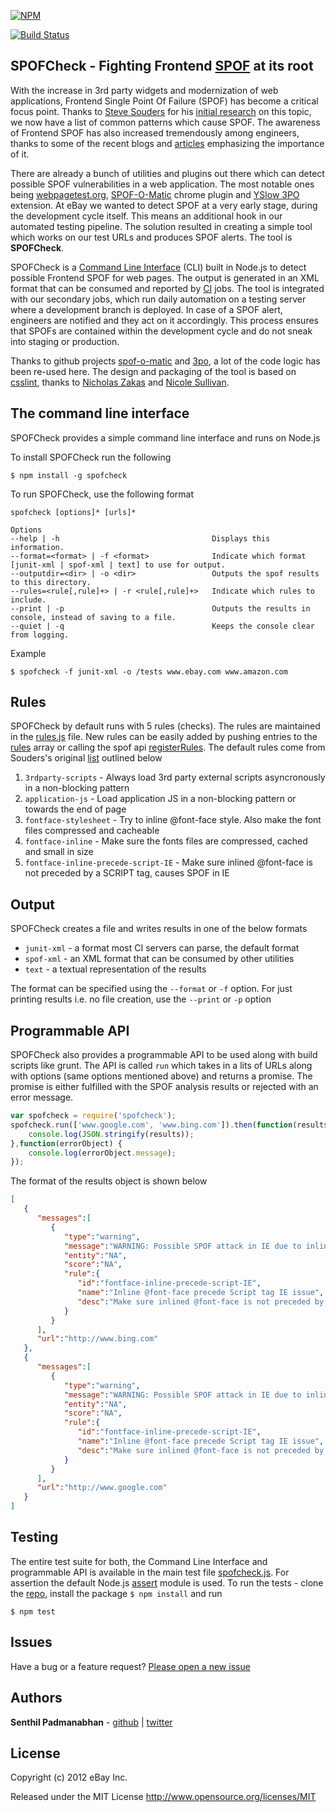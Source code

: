 [![NPM](https://nodei.co/npm/spofcheck.png?downloads=true)](https://nodei.co/npm/spofcheck/)

[![Build Status](https://secure.travis-ci.org/senthilp/spofcheck.png?branch=master)](https://travis-ci.org/senthilp/spofcheck)
## SPOFCheck - Fighting Frontend [SPOF](http://en.wikipedia.org/wiki/Single_point_of_failure) at its root

With the increase in 3rd party widgets and modernization of web applications, Frontend Single Point Of Failure (SPOF) has 
become a critical focus point. Thanks to [Steve Souders](https://twitter.com/souders) for his 
[initial research](http://www.stevesouders.com/blog/2010/06/01/frontend-spof/) 
on this topic, we now have a list of common patterns which cause SPOF. The awareness of Frontend SPOF has also increased 
tremendously among engineers, thanks to some of the recent blogs and [articles](http://calendar.perfplanet.com/2012/spof-bug/) 
emphasizing the importance of it.  

There are already a bunch of utilities and plugins out there which can detect possible SPOF vulnerabilities in a web application. 
The most notable ones being [webpagetest.org](http://blog.patrickmeenan.com/2011/10/testing-for-frontend-spof.html), 
[SPOF-O-Matic](https://chrome.google.com/webstore/detail/spof-o-matic/plikhggfbplemddobondkeogomgoodeg?hl=en-US) chrome 
plugin and [YSlow 3PO](http://www.phpied.com/3po/) extension. At eBay we wanted to detect SPOF at a very early stage, during
the development cycle itself. This means an additional hook in our automated testing pipeline. The solution resulted in 
creating a simple tool which works on our test URLs and produces SPOF alerts. The tool is **SPOFCheck**.

SPOFCheck is a [Command Line Interface](http://en.wikipedia.org/wiki/Command-line_interface) (CLI) built in Node.js to detect 
possible Frontend SPOF for web pages. The output is generated in an XML format
that can be consumed and reported by [CI](http://en.wikipedia.org/wiki/Continuous_integration) jobs. The tool is integrated 
with our secondary jobs, which run daily automation on a testing server where a development branch is deployed. In case of 
a SPOF alert, engineers are notified and they act on it accordingly. This process ensures that SPOFs are contained within 
the development cycle and do not sneak into staging or production. 

Thanks to github projects [spof-o-matic](https://github.com/pmeenan/spof-o-matic) and [3po](https://github.com/stoyan/yslow), 
a lot of the code logic has been re-used here. The design and packaging of the tool is based on [csslint](https://github.com/stubbornella/csslint), 
thanks to [Nicholas Zakas](https://twitter.com/slicknet) and [Nicole Sullivan](https://twitter.com/stubbornella).

## The command line interface
SPOFCheck provides a simple command line interface and runs on Node.js 

To install SPOFCheck run the following

    $ npm install -g spofcheck

To run SPOFCheck, use the following format

    spofcheck [options]* [urls]*
    
    Options
    --help | -h                       		     Displays this information.
    --format=<format> | -f <format>   		     Indicate which format [junit-xml | spof-xml | text] to use for output.
    --outputdir=<dir> | -o <dir>      		     Outputs the spof results to this directory.
    --rules=<rule[,rule]+> | -r <rule[,rule]+>   Indicate which rules to include.
    --print | -p                      		     Outputs the results in console, instead of saving to a file.
    --quiet | -q                      		     Keeps the console clear from logging.

Example

    $ spofcheck -f junit-xml -o /tests www.ebay.com www.amazon.com

## Rules
SPOFCheck by default runs with 5 rules (checks). The rules are maintained in the [rules.js](https://github.com/senthilp/spofcheck/blob/master/lib/rules.js) 
file. New rules can be easily added by pushing entries to the [rules](https://github.com/senthilp/spofcheck/blob/master/lib/rules.js#L6) 
array or calling the spof api [registerRules](https://github.com/senthilp/spofcheck/blob/master/lib/engine.js#L142). The 
default rules come from Souders's original [list](http://www.stevesouders.com/blog/2010/06/01/frontend-spof/) outlined below
 
1. `3rdparty-scripts` - Always load 3rd party external scripts asyncronously in a non-blocking pattern 
1. `application-js` - Load application JS in a non-blocking pattern or towards the end of page
1. `fontface-stylesheet` - Try to inline @font-face style. Also make the font files compressed and cacheable
1. `fontface-inline` - Make sure the fonts files are compressed, cached and small in size
1. `fontface-inline-precede-script-IE` - Make sure inlined @font-face is not preceded by a SCRIPT tag, causes SPOF in IE

## Output
SPOFCheck creates a file and writes results in one of the below formats
* `junit-xml` - a format most CI servers can parse, the default format
* `spof-xml` - an XML format that can be consumed by other utilities
* `text` - a textual representation of the results

The format can be specified using the `--format` or `-f` option. For just printing results i.e. no file creation, use the 
`--print` or `-p` option

## Programmable API
SPOFCheck also provides a programmable API to be used along with build scripts like grunt. The API is called `run` which takes in a lits of URLs along with options (same options mentioned above) and returns a promise. The promise is either fulfilled with the SPOF analysis results or rejected with an error message.
```js
var spofcheck = require('spofcheck');
spofcheck.run(['www.google.com', 'www.bing.com']).then(function(results){	
	console.log(JSON.stringify(results));
},function(errorObject) {
	console.log(errorObject.message);
});
```
The format of the results object is shown below
```json
[  
   {  
      "messages":[  
         {  
            "type":"warning",
            "message":"WARNING: Possible SPOF attack in IE due to inline @font-face preceded by a SCRIPT tag",
            "entity":"NA",
            "score":"NA",
            "rule":{  
               "id":"fontface-inline-precede-script-IE",
               "name":"Inline @font-face precede Script tag IE issue",
               "desc":"Make sure inlined @font-face is not preceded by a SCRIPT tag, causes SPOF in IE"
            }
         }
      ],
      "url":"http://www.bing.com"
   },
   {  
      "messages":[  
         {  
            "type":"warning",
            "message":"WARNING: Possible SPOF attack in IE due to inline @font-face preceded by a SCRIPT tag",
            "entity":"NA",
            "score":"NA",
            "rule":{  
               "id":"fontface-inline-precede-script-IE",
               "name":"Inline @font-face precede Script tag IE issue",
               "desc":"Make sure inlined @font-face is not preceded by a SCRIPT tag, causes SPOF in IE"
            }
         }
      ],
      "url":"http://www.google.com"
   }
]
```

## Testing
The entire test suite for both, the Command Line Interface and programmable API is available in the main test file  [spofcheck.js](https://github.com/senthilp/spofcheck/blob/master/tests/spofcheck.js). For assertion the default Node.js [assert](https://npmjs.org/package/assert) module is used. To run the tests - clone the [repo](https://github.com/senthilp/spofcheck), 
install the package `$ npm install` and run

    $ npm test

## Issues
Have a bug or a feature request? [Please open a new issue](https://github.com/senthilp/spofcheck/issues)

## Authors
**Senthil Padmanabhan** - [github](https://github.com/senthilp) | [twitter](https://twitter.com/senthil_hi)

## License 
Copyright (c) 2012 eBay Inc.

Released under the MIT License
http://www.opensource.org/licenses/MIT
